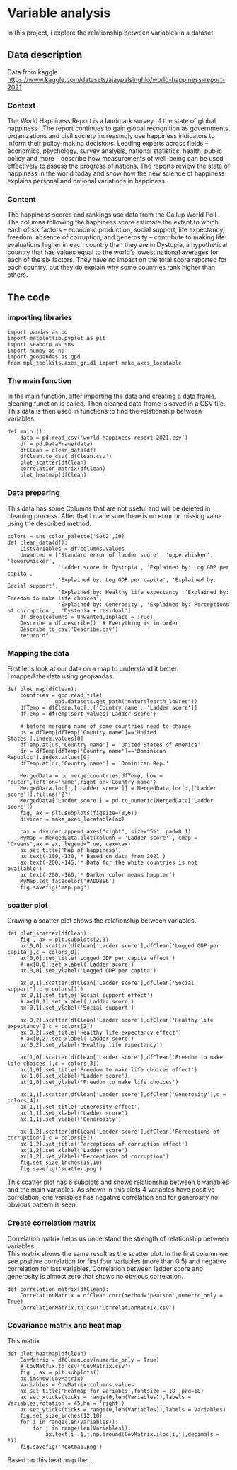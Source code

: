 # Variable analysis
In this project, i explore the relationship between variables in a dataset.


## Data description
Data from kaggle\
https://www.kaggle.com/datasets/ajaypalsinghlo/world-happiness-report-2021
### Context
The World Happiness Report is a landmark survey of the state of global happiness . The report continues to gain global recognition as governments, organizations and civil society increasingly use happiness indicators to inform their policy-making decisions. Leading experts across fields – economics, psychology, survey analysis, national statistics, health, public policy and more – describe how measurements of well-being can be used effectively to assess the progress of nations. The reports review the state of happiness in the world today and show how the new science of happiness explains personal and national variations in happiness.

### Content
The happiness scores and rankings use data from the Gallup World Poll . The columns following the happiness score estimate the extent to which each of six factors – economic production, social support, life expectancy, freedom, absence of corruption, and generosity – contribute to making life evaluations higher in each country than they are in Dystopia, a hypothetical country that has values equal to the world’s lowest national averages for each of the six factors. They have no impact on the total score reported for each country, but they do explain why some countries rank higher than others.





## The code

### importing libraries
```
import pandas as pd
import matplotlib.pyplot as plt
import seaborn as sns
import numpy as np
import geopandas as gpd
from mpl_toolkits.axes_grid1 import make_axes_locatable
```

### The main function 
In the main function, after importing the data and creating a data frame, cleaning function is called.
Then cleaned data frame is saved in a CSV file. This data is then used in functions to find the relationship between variables.

```
def main ():
    data = pd.read_csv('world-happiness-report-2021.csv')
    df = pd.DataFrame(data)
    dfClean = clean_data(df)
    dfClean.to_csv('dfClean.csv') 
    plot_scatter(dfClean)
    correlation_matrix(dfClean)
    plot_heatmap(dfClean)

```

### Data preparing
This data has some Columns that are not useful and will be deleted in cleaning process.
After that I made sure there is no error or missing value using the described method.
```
colors = sns.color_palette('Set2',10)
def clean_data(df):
    ListVariables = df.columns.values
    Unwanted = ['Standard error of ladder score', 'upperwhisker', 'lowerwhisker',
                'Ladder score in Dystopia', 'Explained by: Log GDP per capita',
                'Explained by: Log GDP per capita',	'Explained by: Social support',	
                'Explained by: Healthy life expectancy','Explained by: Freedom to make life choices',
                'Explained by: Generosity',	'Explained by: Perceptions of corruption',	'Dystopia + residual']
    df.drop(columns = Unwanted,inplace = True)
    Describe = df.describe()  # Everything is in order
    Describe.to_csv('Describe.csv') 
    return df
```
### Mapping the data
First let's look at our data on a map to understand it better.\
I mapped the data using geopandas. 
```
def plot_map(dfClean):
    countries = gpd.read_file(
               gpd.datasets.get_path("naturalearth_lowres"))
    dfTemp = dfClean.loc[:,['Country name', 'Ladder score']]
    dfTemp = dfTemp.sort_values('Ladder score')

    # before merging name of some countries need to change
    us = dfTemp[dfTemp['Country name']=='United States'].index.values[0]
    dfTemp.at[us,'Country name'] = 'United States of America'
    dr = dfTemp[dfTemp['Country name']=='Dominican Republic'].index.values[0]
    dfTemp.at[dr,'Country name'] = 'Dominican Rep.'

    MergedData = pd.merge(countries,dfTemp, how = "outer",left_on='name',right_on='Country name')
    MergedData.loc[:,['Ladder score']] = MergedData.loc[:,['Ladder score']].fillna('2')
    MergedData['Ladder score'] = pd.to_numeric(MergedData['Ladder score'])
    fig, ax = plt.subplots(figsize=(8,6))
    divider = make_axes_locatable(ax)

    cax = divider.append_axes("right", size="5%", pad=0.1)
    MyMap = MergedData.plot(column = 'Ladder score' , cmap = 'Greens',ax = ax, legend=True, cax=cax)
    ax.set_title('Map of happiness')
    ax.text(-200,-130,'* Based on data from 2021')
    ax.text(-200,-145,'* Data for the white countries is not available')
    ax.text(-200,-160,'* Darker color means happier')
    MyMap.set_facecolor('#ADD8E6')
    fig.savefig('map.png')

```
### scatter plot
Drawing a scatter plot shows the relationship between variables. 
```
def plot_scatter(dfClean):
    fig , ax = plt.subplots(2,3)
    ax[0,0].scatter(dfClean['Ladder score'],dfClean['Logged GDP per capita'],c = colors[0])
    ax[0,0].set_title('Logged GDP per capita effect')
    # ax[0,0].set_xlabel('Ladder score')
    ax[0,0].set_ylabel('Logged GDP per capita')

    ax[0,1].scatter(dfClean['Ladder score'],dfClean['Social support'],c = colors[1])
    ax[0,1].set_title('Social support effect')
    # ax[0,1].set_xlabel('Ladder score')
    ax[0,1].set_ylabel('Social support')

    ax[0,2].scatter(dfClean['Ladder score'],dfClean['Healthy life expectancy'],c = colors[2])
    ax[0,2].set_title('Healthy life expectancy effect')
    # ax[0,2].set_xlabel('Ladder score')
    ax[0,2].set_ylabel('Healthy life expectancy')

    ax[1,0].scatter(dfClean['Ladder score'],dfClean['Freedom to make life choices'],c = colors[3])
    ax[1,0].set_title('Freedom to make life choices effect')
    ax[1,0].set_xlabel('Ladder score')
    ax[1,0].set_ylabel('Freedom to make life choices')

    ax[1,1].scatter(dfClean['Ladder score'],dfClean['Generosity'],c = colors[4])
    ax[1,1].set_title('Generosity effect')
    ax[1,1].set_xlabel('Ladder score')
    ax[1,1].set_ylabel('Generosity')

    ax[1,2].scatter(dfClean['Ladder score'],dfClean['Perceptions of corruption'],c = colors[5])
    ax[1,2].set_title('Perceptions of corruption effect')
    ax[1,2].set_xlabel('Ladder score')
    ax[1,2].set_ylabel('Perceptions of corruption')
    fig.set_size_inches(15,10)
    fig.savefig('scatter.png')
```
This scatter plot has 6 subplots and shows relationship between 6 variables and the main variables.
As shown in this plots 4 variables have positive correlation, one variables has negative correlation and for generosity no obvious pattern is seen.

### Create correlation matrix
Correlation matrix helps us understand the strength of relationship between variables.\
This matrix shows the same result as the scatter plot. In the first column we see positive correlation for first four variables (more than 0.5) and negative correlation for last variables. Correlation between ladder score and generosity is almost zero that shows no obvious correlation.
```
def correlation_matrix(dfClean):
    CorrelationMatrix = dfClean.corr(method='pearson',numeric_only = True)
    CorrelationMatrix.to_csv('CorrelationMatrix.csv')
```
### Covariance matrix and heat map
This matrix 
```
def plot_heatmap(dfClean):
    CovMatrix = dfClean.cov(numeric_only = True)
    # CovMatrix.to_csv('CovMatrix.csv')
    fig , ax = plt.subplots()
    ax.imshow(CovMatrix)
    Variables = CovMatrix.columns.values
    ax.set_title('Heatmap for variabes',fontsize = 18 ,pad=18)
    ax.set_xticks(ticks = range(0,len(Variables)),labels = Variables,rotation = 45,ha = 'right')
    ax.set_yticks(ticks = range(0,len(Variables)),labels = Variables)
    fig.set_size_inches(12,10)
    for i in range(len(Variables)):
        for j in range(len(Variables)):
            ax.text(i-.1,j,np.around(CovMatrix.iloc[i,j],decimals = 1))
    fig.savefig('heatmap.png')
```
Based on this heat map the ...
